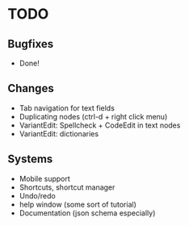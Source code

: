 # TODO
## Bugfixes
- Done!
## Changes
- Tab navigation for text fields
- Duplicating nodes (ctrl-d + right click menu)
- VariantEdit: Spellcheck + CodeEdit in text nodes
- VariantEdit: dictionaries
## Systems
- Mobile support
- Shortcuts, shortcut manager
- Undo/redo
- help window (some sort of tutorial)
- Documentation (json schema especially)
